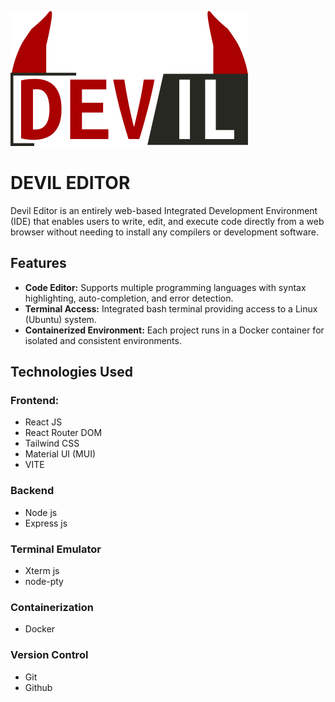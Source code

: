 ![DEVil Editor](./docs/main_logo6.png) <br>

# DEVIL EDITOR

Devil Editor is an entirely web-based Integrated Development Environment (IDE) that enables users to write, edit, and execute code directly from a web browser without needing to install any compilers or development software.

## Features

-   **Code Editor:** Supports multiple programming languages with syntax highlighting, auto-completion, and error detection.
-   **Terminal Access:** Integrated bash terminal providing access to a Linux (Ubuntu) system.
-   **Containerized Environment:** Each project runs in a Docker container for isolated and consistent environments.

## Technologies Used

### Frontend:

-   React JS
-   React Router DOM
-   Tailwind CSS
-   Material UI (MUI)
-   VITE

### Backend

-   Node js
-   Express js

### Terminal Emulator

-   Xterm js
-   node-pty

### Containerization

-   Docker

### Version Control

-   Git
-   Github
